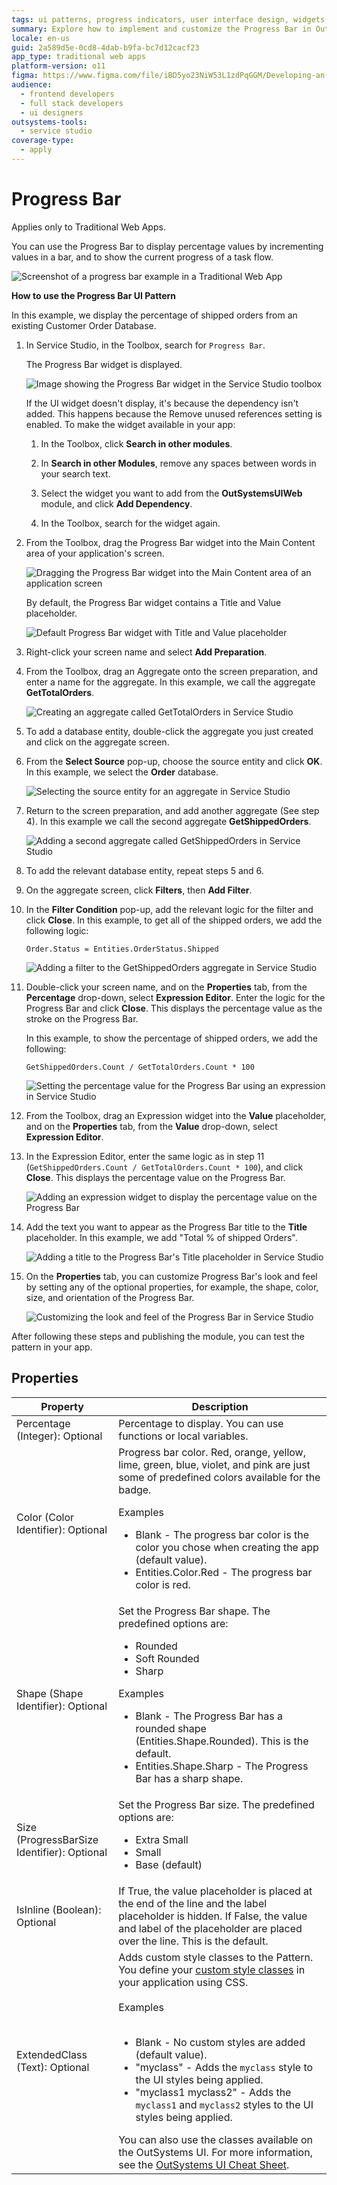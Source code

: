 ```yaml
---
tags: ui patterns, progress indicators, user interface design, widgets, dependency management
summary: Explore how to implement and customize the Progress Bar in OutSystems 11 (O11) for Traditional Web Apps to visually represent task completion.
locale: en-us
guid: 2a589d5e-0cd8-4dab-b9fa-bc7d12cacf23
app_type: traditional web apps
platform-version: o11
figma: https://www.figma.com/file/iBD5yo23NiW53L1zdPqGGM/Developing-an-Application?type=design&node-id=243%3A28&mode=design&t=u4ANW5BJS7Flsdmg-1
audience:
  - frontend developers
  - full stack developers
  - ui designers
outsystems-tools:
  - service studio
coverage-type:
  - apply
---
```


# Progress Bar

<div class="info" markdown="1">

Applies only to Traditional Web Apps.

</div>

You can use the Progress Bar to display percentage values by incrementing values in a bar, and to show the current progress of a task flow. <!--You can also show progress in a Progress Circle or a Progress Circle Fraction. When using the Progress Bar UI Pattern, be consistent, for example, if an action displays a linear indicator on one screen, that same action should not use a circular indicator elsewhere in the app. -->

![Screenshot of a progress bar example in a Traditional Web App](images/progressbar-1-ss.png "Progress Bar Example")

**How to use the Progress Bar UI Pattern**

In this example, we display the percentage of shipped orders from an existing Customer Order Database.

1. In Service Studio, in the Toolbox, search for `Progress Bar`.

    The Progress Bar widget is displayed.

    ![Image showing the Progress Bar widget in the Service Studio toolbox](images/progressbar-2-ss.png "Progress Bar Widget in Service Studio")

    If the UI widget doesn't display, it's because the dependency isn't added. This happens because the Remove unused references setting is enabled. To make the widget available in your app:

    1. In the Toolbox, click **Search in other modules**.

    1. In **Search in other Modules**, remove any spaces between words in your search text.
    
    1. Select the widget you want to add from the **OutSystemsUIWeb** module, and click **Add Dependency**. 
    
    1. In the Toolbox, search for the widget again.

1. From the Toolbox, drag the Progress Bar widget into the Main Content area of your application's screen.

    ![Dragging the Progress Bar widget into the Main Content area of an application screen](images/progressbar-3-ss.png "Dragging Progress Bar Widget")

    By default, the Progress Bar widget contains a Title and Value placeholder.

    ![Default Progress Bar widget with Title and Value placeholder](images/progressbar-4-ss.png "Default Progress Bar Widget")

1. Right-click your screen name and select **Add Preparation**.

1. From the Toolbox, drag an Aggregate onto the screen preparation, and enter a name for the aggregate. In this example, we call the aggregate **GetTotalOrders**.

    ![Creating an aggregate called GetTotalOrders in Service Studio](images/progressbar-10-ss.png "Aggregate in Service Studio")

1. To add a database entity, double-click the aggregate you just created and click on the aggregate screen.

1. From the **Select Source** pop-up, choose the source entity and click **OK**. In this example, we select the **Order** database.

    ![Selecting the source entity for an aggregate in Service Studio](images/progressbar-11-ss.png "Select Source Entity for Aggregate")

1. Return to the screen preparation, and add another aggregate (See step 4). In this example we call the second aggregate **GetShippedOrders**.

    ![Adding a second aggregate called GetShippedOrders in Service Studio](images/progressbar-12-ss.png "Adding Second Aggregate")

1. To add the relevant database entity, repeat steps 5 and 6.

1. On the aggregate screen, click **Filters**, then **Add Filter**.

1. In the **Filter Condition** pop-up, add the relevant logic for the filter and click **Close**. In this example, to get all of the shipped orders, we add the following logic:

    `Order.Status = Entities.OrderStatus.Shipped`

    ![Adding a filter to the GetShippedOrders aggregate in Service Studio](images/progressbar-13-ss.png "Adding Filter to Aggregate")

1. Double-click your screen name, and on the **Properties** tab, from the **Percentage** drop-down, select **Expression Editor**.
Enter the logic for the Progress Bar and click **Close**.  This displays the percentage value as the stroke on the Progress Bar.

    In this example, to show the percentage of shipped orders, we add the following:

    `GetShippedOrders.Count / GetTotalOrders.Count * 100`

    ![Setting the percentage value for the Progress Bar using an expression in Service Studio](images/progressbar-14-ss.png "Setting Progress Bar Percentage")

1. From the Toolbox, drag an Expression widget into the **Value** placeholder, and on the **Properties** tab, from the **Value** drop-down, select **Expression Editor**.

1. In the Expression Editor, enter the same logic as in step 11 (`GetShippedOrders.Count / GetTotalOrders.Count * 100`), and click **Close**. This displays the percentage value on the Progress Bar.

    ![Adding an expression widget to display the percentage value on the Progress Bar](images/progressbar-15-ss.png "Expression Widget for Progress Bar Value")

1. Add the text you want to appear as the Progress Bar title to the **Title** placeholder. In this example, we add "Total % of shipped Orders".

    ![Adding a title to the Progress Bar's Title placeholder in Service Studio](images/progressbar-16-ss.png "Progress Bar Title Placeholder")

1. On the **Properties** tab, you can customize Progress Bar's look and feel by setting any of the optional properties, for example, the shape, color, size, and orientation of the Progress Bar.

    ![Customizing the look and feel of the Progress Bar in Service Studio](images/progressbar-5-ss.png "Customizing Progress Bar Properties")

After following these steps and publishing the module, you can test the pattern in your app.

## Properties

| Property                                    | Description                                                                                                                                                                                                                                                                                                                                                                                                                                                                                                                                                                                                                        |
|---------------------------------------------|------------------------------------------------------------------------------------------------------------------------------------------------------------------------------------------------------------------------------------------------------------------------------------------------------------------------------------------------------------------------------------------------------------------------------------------------------------------------------------------------------------------------------------------------------------------------------------------------------------------------------------|
| Percentage (Integer): Optional              | Percentage to display. You can use functions or local variables.                                                                                                                                                                                                                                                                                                                                                                                                                                                                                                                                                                   |
| Color (Color Identifier): Optional          | Progress bar color. Red, orange, yellow, lime, green, blue, violet, and pink are just some of predefined colors available for the badge. <p>Examples <ul><li>Blank - The progress bar color  is the color you chose when creating the app (default value).</li><li>Entities.Color.Red - The progress bar color is red.</li></ul></p>                                                                                                                                                                                                                                                                                               |
| Shape (Shape Identifier): Optional          | Set the Progress Bar shape. The predefined options are: <ul><li>Rounded</li><li> Soft Rounded </li> <li>Sharp</li></ul><p>Examples <ul><li>Blank - The Progress Bar has a rounded shape (Entities.Shape.Rounded). This is the default.</li><li>Entities.Shape.Sharp - The Progress Bar has a sharp shape.</li></ul></p>                                                                                                                                                                                                                                                                                                            |
| Size (ProgressBarSize Identifier): Optional | Set the Progress Bar size. The predefined options are: <ul><li>Extra Small</li><li>Small</li> <li>Base (default)</li></ul>                                                                                                                                                                                                                                                                                                                                                                                                                                                                                                         |
| IsInline (Boolean): Optional                | If True, the value placeholder is placed at the end of the line and the label placeholder is hidden. If False, the value and label of the placeholder are placed over the line. This is the default.                                                                                                                                                                                                                                                                                                                                                                                                                               |
| ExtendedClass (Text): Optional              | Adds custom style classes to the Pattern. You define your [custom style classes](../../../look-feel/css.md) in your application using CSS.<br/><br/>Examples<br/><br/> <ul><li>Blank - No custom styles are added (default value).</li><li>"myclass" - Adds the ``myclass`` style to the UI styles being applied.</li><li>"myclass1 myclass2" - Adds the ``myclass1`` and ``myclass2`` styles to the UI styles being applied.</li></ul>You can also use the classes available on the OutSystems UI. For more information, see the [OutSystems UI Cheat Sheet](https://outsystemsui.outsystems.com/OutSystemsUIWebsite/CheatSheet). |
